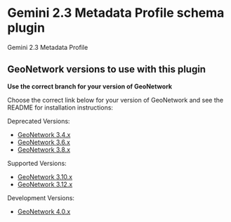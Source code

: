 # Gemini 2.3 Metadata Profile schema plugin

Gemini 2.3 Metadata Profile

## GeoNetwork versions to use with this plugin

**Use the correct branch for your version of GeoNetwork**

Choose the correct link below for your version of GeoNetwork and see the README for installation
instructions:

Deprecated Versions:

* [GeoNetwork 3.4.x](https://github.com/AstunTechnology/iso19139.gemini23/tree/3.4.x)
* [GeoNetwork 3.6.x](https://github.com/AstunTechnology/iso19139.gemini23/tree/3.6.x)
* [GeoNetwork 3.8.x](https://github.com/AstunTechnology/iso19139.gemini23/tree/3.8.x)

Supported Versions:

* [GeoNetwork 3.10.x](https://github.com/AstunTechnology/iso19139.gemini23/tree/3.10.x)
* [GeoNetwork 3.12.x](https://github.com/AstunTechnology/iso19139.gemini23/tree/3.12.x)

Development Versions:

* [GeoNetwork 4.0.x](https://github.com/AstunTechnology/iso19139.gemini23/tree/4.0.x)

